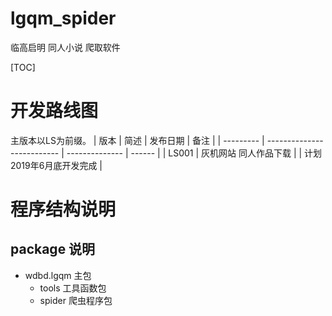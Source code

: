 # lgqm_spider

 临高启明 同人小说 爬取软件

[TOC]

# 开发路线图
主版本以LS为前缀。
| 版本      | 简述                       | 发布日期       | 备注   |
| --------- | -------------------------- | -------------- | ------ |
| LS001     | 灰机网站 同人作品下载        |      | 计划2019年6月底开发完成 |

# 程序结构说明
## package 说明
- wdbd.lgqm 主包
  - tools 工具函数包
  - spider 爬虫程序包










